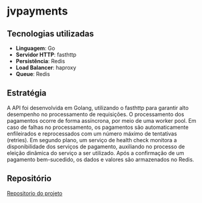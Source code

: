 # jvpayments

## Tecnologias utilizadas

- **Linguagem**: Go
- **Servidor HTTP**: fasthttp
- **Persistência**: Redis
- **Load Balancer**: haproxy
- **Queue**: Redis

## Estratégia

A API foi desenvolvida em Golang, utilizando o fasthttp para garantir alto desempenho no processamento de requisições. O processamento dos pagamentos ocorre de forma assíncrona, por meio de uma worker pool. Em caso de falhas no processamento, os pagamentos são automaticamente enfileirados e reprocessados com um número máximo de tentativas (retries). Em segundo plano, um serviço de health check monitora a disponibilidade dos serviços de pagamento, auxiliando no processo de eleição dinâmica do serviço a ser utilizado. Após a confirmação de um pagamento bem-sucedido, os dados e valores são armazenados no Redis.

## Repositório

[Repositorio do projeto](https://github.com/jvcouto/jvpayments)
